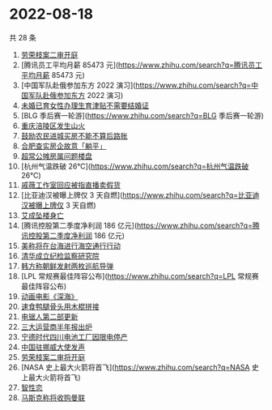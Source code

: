 # 2022-08-18

共 28 条

<!-- BEGIN -->
<!-- 最后更新时间 Thu Aug 18 2022 18:10:41 GMT+0800 (China Standard Time) -->

1. [劳荣枝案二审开庭](https://www.zhihu.com/search?q=劳荣枝案二审开庭)
1. [腾讯员工平均月薪 85473 元](https://www.zhihu.com/search?q=腾讯员工平均月薪 85473 元)
1. [中国军队赴俄参加东方 2022 演习](https://www.zhihu.com/search?q=中国军队赴俄参加东方 2022 演习)
1. [未婚已育女性办理生育津贴不需要结婚证](https://www.zhihu.com/search?q=未婚已育女性办理生育津贴不需要结婚证)
1. [BLG 季后赛一轮游](https://www.zhihu.com/search?q=BLG 季后赛一轮游)
1. [重庆涪陵区发生山火](https://www.zhihu.com/search?q=重庆涪陵区发生山火)
1. [鼓励农民进城买房不能不算后路账](https://www.zhihu.com/search?q=鼓励农民进城买房不能不算后路账)
1. [合肥查实房企故意「躺平」](https://www.zhihu.com/search?q=合肥查实房企故意「躺平」)
1. [超常公摊房属问题楼盘](https://www.zhihu.com/search?q=超常公摊房属问题楼盘)
1. [杭州气温跌破 26℃](https://www.zhihu.com/search?q=杭州气温跌破 26℃)
1. [戚薇工作室回应被指直播卖假货](https://www.zhihu.com/search?q=戚薇工作室回应被指直播卖假货)
1. [比亚迪汉被曝上牌仅 3 天自燃](https://www.zhihu.com/search?q=比亚迪汉被曝上牌仅 3 天自燃)
1. [艾成坠楼身亡](https://www.zhihu.com/search?q=艾成坠楼身亡)
1. [腾讯控股第二季度净利润 186 亿元](https://www.zhihu.com/search?q=腾讯控股第二季度净利润 186 亿元)
1. [美称将在台海进行海空通行行动](https://www.zhihu.com/search?q=美称将在台海进行海空通行行动)
1. [清华成立纪检监察研究院](https://www.zhihu.com/search?q=清华成立纪检监察研究院)
1. [韩方称朝鲜发射两枚巡航导弹](https://www.zhihu.com/search?q=韩方称朝鲜发射两枚巡航导弹)
1. [LPL 常规赛最佳阵容公布](https://www.zhihu.com/search?q=LPL 常规赛最佳阵容公布)
1. [动画电影《深海》](https://www.zhihu.com/search?q=动画电影《深海》)
1. [速食鸭腿骨头用木棍拼接](https://www.zhihu.com/search?q=速食鸭腿骨头用木棍拼接)
1. [电锯人第二部更新](https://www.zhihu.com/search?q=电锯人第二部更新)
1. [三大运营商半年报出炉](https://www.zhihu.com/search?q=三大运营商半年报出炉)
1. [宁德时代四川电池工厂因限电停产](https://www.zhihu.com/search?q=宁德时代四川电池工厂因限电停产)
1. [中国驻挪威大使发声](https://www.zhihu.com/search?q=中国驻挪威大使发声)
1. [劳荣枝案二审将开庭](https://www.zhihu.com/search?q=劳荣枝案二审将开庭)
1. [NASA 史上最大火箭将首飞](https://www.zhihu.com/search?q=NASA 史上最大火箭将首飞)
1. [智性恋](https://www.zhihu.com/search?q=智性恋)
1. [马斯克称将收购曼联](https://www.zhihu.com/search?q=马斯克称将收购曼联)

<!-- END -->
